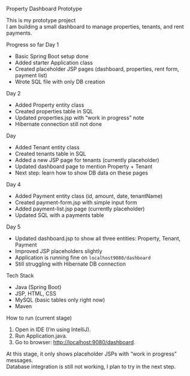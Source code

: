Property Dashboard Prototype

This is my prototype project  
I am building a small dashboard to manage properties, tenants, and rent payments.

 Progress so far
Day 1
  - Basic Spring Boot setup done  
  - Added starter Application class  
  - Created placeholder JSP pages (dashboard, properties, rent form, payment list)  
  - Wrote SQL file with only DB creation  

Day 2
  - Added Property entity class  
  - Created properties table in SQL  
  - Updated properties.jsp with “work in progress” note  
  - Hibernate connection still not done  

Day  
  - Added Tenant entity class  
  - Created tenants table in SQL  
  - Added a new JSP page for tenants (currently placeholder)  
  - Updated dashboard page to mention Property + Tenant  
  - Next step: learn how to show DB data on these pages  

Day 4 
  - Added Payment entity class (id, amount, date, tenantName)  
  - Created payment-form.jsp with simple input form  
  - Added payment-list.jsp page (currently placeholder)  
  - Updated SQL with a payments table  

Day 5  
  - Updated dashboard.jsp to show all three entities: Property, Tenant, Payment  
  - Improved JSP placeholders slightly  
  - Application is running fine on `localhost9080/dashboard`  
  - Still struggling with Hibernate DB connection  

Tech Stack
- Java (Spring Boot)  
- JSP, HTML, CSS  
- MySQL (basic tables only right now)  
- Maven  

How to run (current stage)
1. Open in IDE (I’m using IntelliJ).  
2. Run Application.java.  
3. Go to browser: [http://localhost:9080/dashboard](http://localhost:9080/dashboard).  

At this stage, it only shows placeholder JSPs with “work in progress” messages.  
Database integration is still not working, I plan to try in the next step.  


